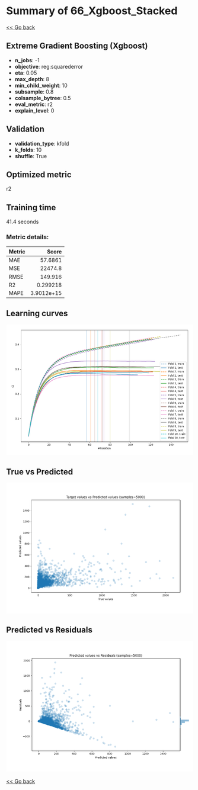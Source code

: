 # Summary of 66_Xgboost_Stacked

[<< Go back](../README.md)


## Extreme Gradient Boosting (Xgboost)
- **n_jobs**: -1
- **objective**: reg:squarederror
- **eta**: 0.05
- **max_depth**: 8
- **min_child_weight**: 10
- **subsample**: 0.8
- **colsample_bytree**: 0.5
- **eval_metric**: r2
- **explain_level**: 0

## Validation
 - **validation_type**: kfold
 - **k_folds**: 10
 - **shuffle**: True

## Optimized metric
r2

## Training time

41.4 seconds

### Metric details:
| Metric   |          Score |
|:---------|---------------:|
| MAE      |    57.6861     |
| MSE      | 22474.8        |
| RMSE     |   149.916      |
| R2       |     0.299218   |
| MAPE     |     3.9012e+15 |



## Learning curves
![Learning curves](learning_curves.png)
## True vs Predicted

![True vs Predicted](true_vs_predicted.png)


## Predicted vs Residuals

![Predicted vs Residuals](predicted_vs_residuals.png)



[<< Go back](../README.md)

